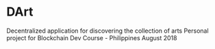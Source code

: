 # DArt

Decentralized application for discovering the collection of arts
Personal project for Blockchain Dev Course - Philippines August 2018
